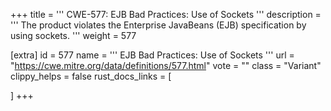 +++
title = '''
CWE-577: EJB Bad Practices: Use of Sockets
'''
description	= '''
The product violates the Enterprise JavaBeans (EJB) specification by using sockets.
'''
weight = 577

[extra]
id = 577
name = '''
EJB Bad Practices: Use of Sockets
'''
url = "https://cwe.mitre.org/data/definitions/577.html"
vote = ""
class = "Variant"
clippy_helps = false
rust_docs_links = [
	
]
+++

